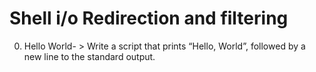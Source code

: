 # Shell i/o Redirection and filtering
0. Hello World- > Write a script that prints “Hello, World”, followed by a new line to the standard output.
